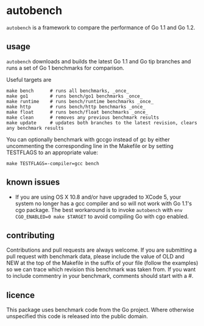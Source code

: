 autobench
=========

`autobench` is a framework to compare the performance of Go 1.1 and Go 1.2.

usage
-----

`autobench` downloads and builds the latest Go 1.1 and Go tip branches and runs a set of Go 1 benchmarks for comparison.

Useful targets are
	
    make bench		# runs all benchmarks, _once_
    make go1 		# runs bench/go1 benchmarks _once_
    make runtime 	# runs bench/runtime benchmarks _once_
    make http	 	# runs bench/http benchmarks _once_
    make float	 	# runs bench/float benchmarks _once_
    make clean 		# removes any previous benchmark results
    make update		# updates both branches to the latest revision, clears any benchmark results

You can optionally benchmark with gccgo instead of gc by either uncommenting the corresponding line in the Makefile or by setting TESTFLAGS to an appropriate value:

    make TESTFLAGS=-compiler=gcc bench

known issues
------------

 * If you are using OS X 10.8 and/or have upgraded to XCode 5, your system no longer has a gcc compiler and so will not work with Go 1.1's cgo package. The best workaround is to invoke `autobench` with `env CGO_ENABLED=0 make $TARGET` to avoid compiling Go with cgo enabled.

contributing
------------

Contributions and pull requests are always welcome. If you are submitting a pull request with benchmark data, please include the value of OLD and NEW at the top of the Makefile in the suffix of your file (follow the examples) so we can trace which revision this benchmark was taken from. If you want to include commentry in your benchmark, comments should start with a #.

licence
-------

This package uses benchmark code from the Go project. Where otherwise unspecified this code is released into the public domain.
